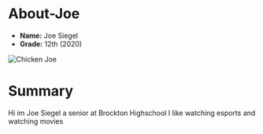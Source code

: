 # About-Joe

- **Name:** Joe Siegel 
- **Grade:** 12th (2020)

 ![Chicken Joe](https://pbs.twimg.com/profile_images/1019631029093453825/1UHwRZZ2.jpg)
 
# Summary 
 Hi im Joe Siegel a senior at Brockton Highschool I like watching esports and watching movies
